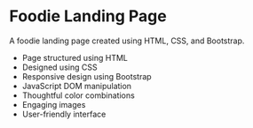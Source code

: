 # Foodie Landing Page

A foodie landing page created using HTML, CSS, and Bootstrap.

- Page structured using HTML
- Designed using CSS
- Responsive design using Bootstrap
- JavaScript DOM manipulation
- Thoughtful color combinations
- Engaging images
- User-friendly interface
